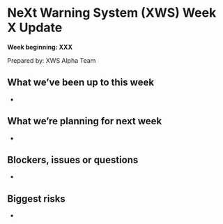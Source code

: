 # NeXt Warning System (XWS) Week X Update
**Week beginning: XXX** 

Prepared by: XWS Alpha Team

## What we’ve been up to this week

* 

## What we’re planning for next week

* 

## Blockers, issues or questions

* 

## Biggest risks

* 

